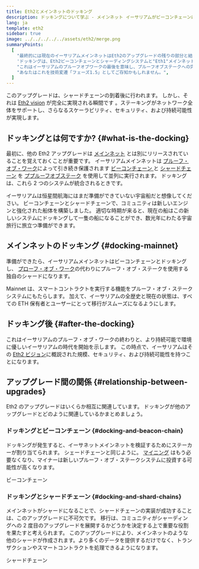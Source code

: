 ```yaml
---
title: Eth2とメインネットのドッキング
description: ドッキングについて学ぶ - メインネット イーサリアムがビーコンチェーンに結合した時、プルーフオブステークシステムが機能します。
lang: ja
template: eth2
sidebar: true
image: ../../../../../assets/eth2/merge.png
summaryPoints:
  [
    "最終的には現在のイーサリアムメインネットはEth2のアップグレードの残りの部分と結合します。",
    'ドッキングは、Eth2ビーコンチェーンとシャーディングシステムと"Eth1"メインネットを統合します。',
    "これはイーサリアムのプルーフオブワークの最後を意味し、プルーフオブステークへの完全な移行を示します。",
    "あなたはこれを技術変遷「フェーズ1.5」としてご存知かもしれません。",
  ]
---
```


<UpgradeStatus date="~2021/22">
    このアップグレードは、シャードチェーンの到着後に行われます。 しかし、それは <a href="/eth2/vision/">Eth2 vision</a> が完全に実現される瞬間です 。ステーキングがネットワーク全体をサポートし、さらなるスケーラビリティ、セキュリティ、および持続可能性が実現します。
</UpgradeStatus>

## ドッキングとは何ですか? {#what-is-the-docking}

最初に、他の Eth2 アップグレードは [メインネット](/glossary/#mainnet) とは別にリリースされていることを覚えておくことが重要です。 イーサリアムメインネットは [プルーフ・オブ・ワーク](/developers/docs/consensus-mechanisms/pow/)によって引き続き保護されます [ ビーコンチェーン ](/developers/docs/consensus-mechanisms/pow/) と [シャードチェーン](/eth2/beacon-chain/) を [](/eth2/shard-chains/) [ププルーフオブステーク](/developers/docs/consensus-mechanisms/pos/) を使用して並列に実行されます。 ドッキングは、これら 2 つのシステムが統合されるときです。

イーサリアムは恒星間航海にはまだ準備ができていない宇宙船だと想像してください。 ビーコンチェーンとシャードチェーンで、コミュニティは新しいエンジンと強化された船体を構築しました。 適切な時期が来ると、現在の船はこの新しいシステムにドッキングして一隻の船になることができ、数光年にわたる宇宙旅行に旅立つ準備ができます。

## メインネットのドッキング {#docking-mainnet}

準備ができたら、イーサリアムメインネットはビーコンチェーンとドッキングし、 [プローフ・オブ・ワーク](/developers/docs/consensus-mechanisms/pow/)の代わりにプルーフ・オブ・ステークを使用する独自のシャードになります。

Mainnet は、スマートコントラクトを実行する機能をプルーフ・オブ・ステークシステムにもたらします。 加えて、イーサリアムの全歴史と現在の状態は、すべての ETH 保有者とユーザーにとって移行がスムーズになるようにします。

<!-- ### Improving mainnet

Before mainnet docks with the new eth2 system, it’s probably worthwhile sorting some of the issues that are in flight – often referred to as Ethereum1.x.

These include Improvements for

- **End users**: like [EIP-1559](https://eips.ethereum.org/EIPS/eip-1559) which changes the way users bid for blockspace. In other words, making transaction fees more efficient for end users.
- **Client runners**: making running clients more sustainable by capping disk space requirements.
- **Developers**: upgrading the EVM to be more flexible.

Plus many more.

[More on Ethereum1.x](/en/learn/#eth-1x)

These improvements all have a place in Eth2 so it’s likely that their progress may affect the timing of the docking. -->

## ドッキング後 {#after-the-docking}

これはイーサリアムのプルーフ・オブ・ワークの終わりと、より持続可能で環境に優しいイーサリアムの時代を開始を示します。 この時点で、イーサリアムはその [Eth2 ビジョン](/eth2/vision/)に概説された規模、セキュリティ、および持続可能性を持つことになります。

## アップグレード間の関係 {#relationship-between-upgrades}

Eth2 のアップグレードはいくらか相互に関連しています。 ドッキングが他のアップグレードとどのように関連しているかまとめましょう。

### ドッキングとビーコンチェーン {#docking-and-beacon-chain}

ドッキングが発生すると、イーサネットメインネットを検証するためにステーカーが割り当てられます。 シェードチェーンと同じように。 [マイニング](/developers/docs/consensus-mechanisms/pow/mining/) はもう必要なくなり、マイナーは新しいプルーフ・オブ・ステークシステムに投資する可能性が高くなります。

<ButtonLink to="/eth2/beacon-chain/">ビーコンチェーン</ButtonLink>

### ドッキングとシャードチェーン {#docking-and-shard-chains}

メインネットがシャードになることで、シャードチェーンの実装が成功することは、このアップグレードに不可欠です。 移行は、コミュニティがシャーディングへの 2 度目のアップグレードを展開するかどうかを決定する上で重要な役割を果たすと考えられます。 このアップグレードにより、メインネットのような他のシャードが作成されます。より多くのデータを提供するだけでなく、トランザクションやスマートコントラクトを処理できるようになります。

<ButtonLink to="/eth2/shard-chains/">シャードチェーン</ButtonLink>
